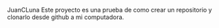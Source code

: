 JuanCLuna
Este proyecto es una prueba de como crear un repositorio y clonarlo desde github a mi computadora.
